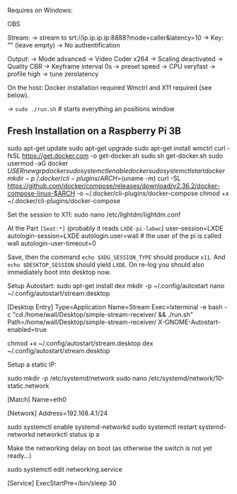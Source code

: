 Requires on Windows:

OBS

Stream:
-> stream to
srt://ip.ip.ip.ip:8888?mode=caller&latency=10
-> Key: "" (leave empty)
-> No authentification

Output:
-> Mode advanced
-> Video Coder x264
-> Scaling deactivated
-> Quality CBR
-> Keyframe interval 0s
-> preset speed
-> CPU veryfast
-> profile high
-> tune zerolatency

On the host:
Docker installation required
Wmctrl and X11 required (see below).

-> `sudo ./run.sh` # starts everything an positions window

## Fresh Installation on a Raspberry Pi 3B

sudo apt-get update
sudo apt-get upgrade
sudo apt-get install wmctrl
curl -fsSL https://get.docker.com -o get-docker.sh
sudo sh get-docker.sh
sudo usermod -aG docker $USER
newgrp docker
sudo systemctl enable docker
sudo systemctl start docker
mkdir -p ~/.docker/cli-plugins/
ARCH=$(uname -m)
curl -SL https://github.com/docker/compose/releases/download/v2.36.2/docker-compose-linux-$ARCH -o ~/.docker/cli-plugins/docker-compose
chmod +x ~/.docker/cli-plugins/docker-compose

Set the session to X11:
sudo nano /etc/lightdm/lightdm.conf

At the Part `[Seat:*]` (probably it reads `LXDE-pi-labwc`)
user-session=LXDE
autologin-session=LXDE
autologin.user=wall # the user of the pi is called wall
autologin-user-timeout=0

Save, then the command `echo $XDG_SESSION_TYPE` should produce `x11`.
And `echo $DESKTOP_SESSION` should yield `LXDE`.
On re-log you should also immediately boot into desktop now.

Setup Autostart:
sudo apt-get install dex
mkdir -p ~/.config/autostart
nano ~/.config/autostart/stream.desktop

[Desktop Entry]
Type=Application
Name=Stream
Exec=lxterminal -e bash -c "cd /home/wall/Desktop/simple-stream-receiver/ && ./run.sh"
Path=/home/wall/Desktop/simple-stream-receiver/
X-GNOME-Autostart-enabled=true

chmod +x ~/.config/autostart/stream.desktop
dex ~/.config/autostart/stream.desktop

Setup a static IP:

sudo mkdir -p /etc/systemd/network
sudo nano /etc/systemd/network/10-static.network

[Match]
Name=eth0

[Network]
Address=192.168.4.1/24

sudo systemctl enable systemd-networkd
sudo systemctl restart systemd-networkd
networkctl status
ip a

Make the networking delay on boot (as otherwise the switch is not yet ready...)

sudo systemctl edit networking.service

[Service]
ExecStartPre=/bin/sleep 30
